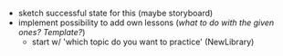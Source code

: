 - sketch successful state for this (maybe storyboard)
- implement possibility to add own lessons (*what to do with the given ones? Template?*)
    - start w/ 'which topic do you want to practice' (NewLibrary)